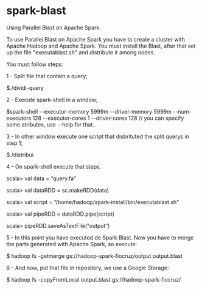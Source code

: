 # spark-blast
Using Parallel Blast on Apache Spark.

To use Parallel Blast on Apache Spark you have to create a cluster with Apache Hadoop and Apache Spark.
You must install the Blast, after that set up the file "executablast.sh" and distribute it among nodes.

You must follow steps:

1 - Split file that contain a query;

$./dividi-query

2 - Execute spark-shell in a window;

$spark-shell --executor-memory 5999m --driver-memory 5999m --num-executors 128 --executor-cores 1 --driver-cores 128 // you can specify some atributes, use --help for that.

3 - In other window execute one script that disbrituted the split querys in step 1;

$./distribui

4 - On spark-shell execute that steps.

scala> val data = “query.fa”

scala> val dataRDD = sc.makeRDD(data)

scala> val script = “/home/hadoop/spark-install/bin/executablast.sh”

scala> val pipeRDD = dataRDD.pipe(script)

scala> pipeRDD.saveAsTextFile(“output”)

5 - In this point you have executed de Spark Blast. Now you have to merge the parts generated with Apache Spark, so execute:

$ hadoop fs -getmerge gs://hadoop-spark-fiocruz/output output.blast

6 - And now, put that file in repository, we use a Google Storage:

$ hadoop fs -copyFromLocal output.blast gs://hadoop-spark-fiocruz/ 



